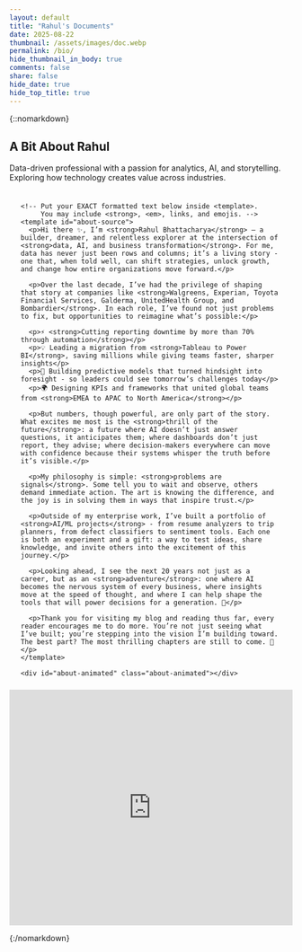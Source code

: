 ```yaml
---
layout: default
title: "Rahul's Documents"
date: 2025-08-22
thumbnail: /assets/images/doc.webp
permalink: /bio/
hide_thumbnail_in_body: true
comments: false
share: false
hide_date: true
hide_top_title: true
---
```


{::nomarkdown}
<!-- ===== HERO ===== -->
<section class="impactful-hero">
  <div class="impactful-hero__inner">
    <h1>A Bit About Rahul</h1>
    <p>Data-driven professional with a passion for analytics, AI, and storytelling. Exploring how technology creates value across industries.</p>
  </div>
</section>

<!-- About | Bold-Preserving Animation -->
<section class="about-rich">
  <div class="about-wrap">
    
    <!-- Put your EXACT formatted text below inside <template>. 
         You may include <strong>, <em>, links, and emojis. -->
    <template id="about-source">
      <p>Hi there ✨, I’m <strong>Rahul Bhattacharya</strong> — a builder, dreamer, and relentless explorer at the intersection of <strong>data, AI, and business transformation</strong>. For me, data has never just been rows and columns; it’s a living story - one that, when told well, can shift strategies, unlock growth, and change how entire organizations move forward.</p>

      <p>Over the last decade, I’ve had the privilege of shaping that story at companies like <strong>Walgreens, Experian, Toyota Financial Services, Galderma, UnitedHealth Group, and Bombardier</strong>. In each role, I’ve found not just problems to fix, but opportunities to reimagine what’s possible:</p>

      <p>⚡ <strong>Cutting reporting downtime by more than 70% through automation</strong></p>
      <p>💡 Leading a migration from <strong>Tableau to Power BI</strong>, saving millions while giving teams faster, sharper insights</p>
      <p>🔮 Building predictive models that turned hindsight into foresight - so leaders could see tomorrow’s challenges today</p>
      <p>🌍 Designing KPIs and frameworks that united global teams from <strong>EMEA to APAC to North America</strong></p>

      <p>But numbers, though powerful, are only part of the story. What excites me most is the <strong>thrill of the future</strong>: a future where AI doesn’t just answer questions, it anticipates them; where dashboards don’t just report, they advise; where decision-makers everywhere can move with confidence because their systems whisper the truth before it’s visible.</p>

      <p>My philosophy is simple: <strong>problems are signals</strong>. Some tell you to wait and observe, others demand immediate action. The art is knowing the difference, and the joy is in solving them in ways that inspire trust.</p>

      <p>Outside of my enterprise work, I’ve built a portfolio of <strong>AI/ML projects</strong> - from resume analyzers to trip planners, from defect classifiers to sentiment tools. Each one is both an experiment and a gift: a way to test ideas, share knowledge, and invite others into the excitement of this journey.</p>

      <p>Looking ahead, I see the next 20 years not just as a career, but as an <strong>adventure</strong>: one where AI becomes the nervous system of every business, where insights move at the speed of thought, and where I can help shape the tools that will power decisions for a generation. 🚀</p>

      <p>Thank you for visiting my blog and reading thus far, every reader encourages me to do more. You’re not just seeing what I’ve built; you’re stepping into the vision I’m building toward. The best part? The most thrilling chapters are still to come. 🌌</p>
    </template>

    <div id="about-animated" class="about-animated"></div>
  </div>
</section>

<style>
.about-wrap{max-width:880px;margin:0 auto;padding:.5rem 1.25rem;font-family:Inter,system-ui,-apple-system,Segoe UI,Roboto,Arial,sans-serif}
.headline{font-size:clamp(2rem,5vw,3rem);font-weight:800;margin:0 0 1.25rem;background:linear-gradient(90deg,#6aa7ff,#b388ff);-webkit-background-clip:text;-webkit-text-fill-color:transparent}
.about-animated p{font-size:1.08rem;line-height:1.8;margin:0 0 1.05rem 0;opacity:0;transform:translateY(16px)}
.about-animated p.reveal{animation:rise .85s cubic-bezier(.21,.98,.6,.99) forwards}
@keyframes rise{to{opacity:1;transform:translateY(0)}}
</style>

<script>
document.addEventListener('DOMContentLoaded', () => {
  const tpl = document.getElementById('about-source');
  const target = document.getElementById('about-animated');

  // Clone all template nodes so original HTML (including <strong>, links, emojis) is preserved
  const frag = tpl.content.cloneNode(true);
  const nodes = Array.from(frag.querySelectorAll('p'));

  // Append and animate, preserving innerHTML (keeps bold)
  nodes.forEach((p, i) => {
    const clone = p.cloneNode(true);
    target.appendChild(clone);
    setTimeout(() => clone.classList.add('reveal'), i * 450);
  });
});
</script>



  <div class="emf-frame">
    <iframe
      src="https://www.emailmeform.com/builder/form/51b1w1dDfW07xN1a6"
      title="Contact Form"
      loading="lazy"
      frameborder="0"
      scrolling="no"
      width="100%"
      height="420">
    </iframe>
  </div>

{:/nomarkdown}
